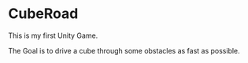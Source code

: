 # CubeRoad

This is my first Unity Game.

The Goal is to drive a cube through some obstacles as fast as possible.
